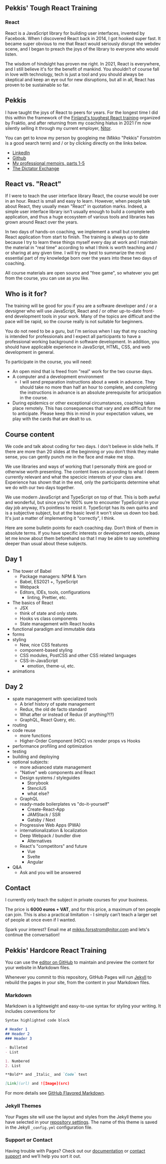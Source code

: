## Pekkis' Tough React Training

### React

React is a JavaScript library for building user interfaces, invented by Facebook. When I discovered React back in 2014, I got hooked super fast. It became super obvious to me that React would seriously disrupt the webdev scene, and I began to preach the joys of the library to everyone who would listen.

The wisdom of hindsight has proven me right. In 2021, React is everywhere, and I still believe it's for the benefit of mankind. You shouldn’t of course fall in love with technology, tech is just a tool and you should always be skeptical and keep an eye out for new disruptions, but all in all, React has proven to be sustainable so far.

## Pekkis

I have taught the joys of React to peers for years. For the longest time I did this within the framework of the [Finland's toughest React training](https://www.fraktio.fi/palvelut/koulutus/suomen-rankin-react-valmennus/) organized by Fraktio, and after returning from my coaching hiatus in 2021 I'm now silently selling it through my current employer, [Nitor](http://nitor.com).

You can get to know my person by googleing me (Mikko "Pekkis" Forsström is a good search term) and / or by clicking directly on the links below.

- [LinkedIn](https://www.linkedin.com/in/pekkis/)
- [Github](https://github.com/pekkis)
- [My professional memoirs, parts 1-5](https://www.fraktio.fi/blogi/hopeakettu-muistelee-osa-1-laimea-uhka)
- [The Dictator Exchange](https://diktaattoriporssi.com/)

## React vs. "React"

If I were to teach the user interface library React, the course would be over in an hour. React is small and easy to learn. However, when people talk about React, they usually mean "React" in quotation marks. Indeed, a simple user interface library isn't usually enough to build a complete web application, and thus a huge ecosystem of various tools and libraries has grown around React over the years.

In two days of hands-on coaching, we implement a small but complete React application from start to finish. The training is always up to date because I try to learn these things myself every day at work and I maintain the material in "real time" according to what I think is worth teaching and / or sharing at any given time. I will try my best to summarize the most essential part of my knowledge born over the years into these two days of coaching.

All course materials are open source and "free game", so whatever you get from the course, you can use as you like.

## Who is it for?

The training will be good for you if you are a software developer and / or a devsigner who will use JavaScript, React and / or other up-to-date front-end development tools in your work. Many of the topics are difficult and the pace will be rapid, so the course really is not suitable for beginners.

You do not need to be a guru, but I'm serious when I say that my coaching is intended for professionals and I expect all participants to have a professional working background in software development. In addition, you should have applicable experience in JavaScript, HTML, CSS, and web development in general.

To participate in the course, you will need:

- An open mind that is freed from "real" work for the two course days.
- A computer and a development environment
  - I will send preparation instructions about a week in advance. They should take no more than half an hour to complete, and completing the instructions in advance is an absolute prerequisite for articipation in the course.
- During epidemics or other exceptional circumstances, coaching takes place remotely. This has consequences that vary and are difficult for me to anticipate. Please keep this in mind in your expectation values, we play with the cards that are dealt to us.

## Course content

We code and talk about coding for two days. I don't believe in slide hells. If there are more than 20 slides at the beginning or you don’t think they make sense, you can gently punch me in the face and make me stop.

We use libraries and ways of working that I personally think are good or otherwise worth presenting. The content lives on according to what I deem currently relevant and what the specicic interests of your class are. Experience has shown that in the end, only the participants determine what we do with our two days together.

We use modern JavaScript and TypeScript on top of that. This is both awful and wonderful, but since you’re 100% sure to encounter TypeScript in your day job anyway, it’s pointless to resist it. TypeScript has its own quirks and is a subjective subject, but at the basic level it won't slow us down too bad. It's just a matter of implementing it "correctly", I think. 

Here are some bulletin points for each coaching day. Don’t think of them in absolute terms. If you have specific interests or development needs, please let me know about them beforehand so that I may be able to say something deeper than usual about these subjects.

## Day 1

- The tower of Babel
  - Package managers: NPM & Yarn
  - Babel, ES2021 +, TypeScript
  - Webpack
  - Editors, IDEs, tools, configurations
    - linting, Prettier, etc.
- The basics of React
  - JSX
  - think of state and only state.
  - Hooks vs class components
  - State management with React hooks
- functional paradigm and immutable data
- forms
- styling
  - New, nice CSS features
  - component-based styling
  - CSS modules, PostCSS and other CSS related languages
  - CSS-in-JavaScript
    - emotion, theme-ui, etc.
- animations

## Day 2

- spate management with specialized tools
  - A brief history of spate management
  - Redux, the old de facto standard
  - What after or instead of Redux (if anything?!?)
  - GraphQL, React Query, etc.
- routing
- code reuse
  - more functions
  - Higher-Order Component (HOC) vs render props vs Hooks
- performance profiling and optimization
- testing
- building and deploying
- optional subjects:
  - more advanced state management
  - "Native" web components and React
  - Design systems / styleguides
    - Storybook
    - StencilJS
    - what else?
  - GraphQL
  - ready-made boilerplates vs "do-it-yourself"
    - Create-React-App
    - JAMStack / SSR
    - Gatsby / Next
  - Progressive Web Apps (PWA)
  - internationalization & localization
  - Deep Webpack / bundler dive
    - Alternatives
  - React's "competitors" and future
    - Vue
    - Svelte
    - Angular
- Q&A
  - Ask and you will be answered

## Contact

I currently only teach the subject in private courses for your business.

The price is **6000 euros + VAT**, and for this price, a maximum of ten people can join. This is also a practical limitation - I simply can’t teach a larger set of people at once even if I wanted.

Spark your interest? Email me at <a href="mailto:mikko.forsstrom@nitor.com">mikko.forsstrom@nitor.com</a> and lets's continue the conversation!





## Pekkis' Hardcore React Training

You can use the [editor on GitHub](https://github.com/pekkis/hardcore-react-training/edit/training/docs/index.md) to maintain and preview the content for your website in Markdown files.

Whenever you commit to this repository, GitHub Pages will run [Jekyll](https://jekyllrb.com/) to rebuild the pages in your site, from the content in your Markdown files.

### Markdown

Markdown is a lightweight and easy-to-use syntax for styling your writing. It includes conventions for

```markdown
Syntax highlighted code block

# Header 1
## Header 2
### Header 3

- Bulleted
- List

1. Numbered
2. List

**Bold** and _Italic_ and `Code` text

[Link](url) and ![Image](src)
```

For more details see [GitHub Flavored Markdown](https://guides.github.com/features/mastering-markdown/).

### Jekyll Themes

Your Pages site will use the layout and styles from the Jekyll theme you have selected in your [repository settings](https://github.com/pekkis/hardcore-react-training/settings/pages). The name of this theme is saved in the Jekyll `_config.yml` configuration file.

### Support or Contact

Having trouble with Pages? Check out our [documentation](https://docs.github.com/categories/github-pages-basics/) or [contact support](https://support.github.com/contact) and we’ll help you sort it out.
